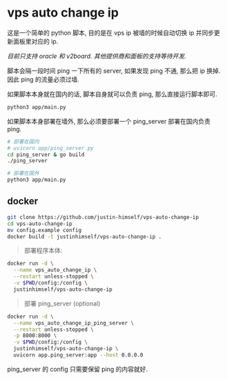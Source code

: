 # vps auto change ip

这是一个简单的 python 脚本, 目的是在 vps ip 被墙的时候自动切换 ip 并同步更新面板里对应的 ip.

_目前只支持 oracle 和 v2board. 其他提供商和面板的支持等待开发._

脚本会隔一段时间 ping 一下所有的 server, 如果发现 ping 不通, 那么把 ip 换掉. 因此 ping 的流量必须过墙.

如果脚本本身就在国内的话, 脚本自身就可以负责 ping, 那么直接运行脚本即可.

```bash
python3 app/main.py
```

如果脚本本身部署在墙外, 那么必须要部署一个 ping_server 部署在国内负责 ping.

```bash
# 部署在国内
# uvicorn app/ping_server.py
cd ping_server & go build
./ping_server

# 部署在国外
python3 app/main.py
```

## docker

```bash
git clone https://github.com/justin-himself/vps-auto-change-ip
cd vps-auto-change-ip
mv config.example config
docker build -t justinhimself/vps-auto-change-ip .
```

> 部署程序本体:

```bash
docker run -d \
  --name vps_auto_change_ip \
  --restart unless-stopped \
  -v $PWD/config:/config \
  justinhimself/vps-auto-change-ip
```

> 部署 ping_server (optional)

```bash
docker run -d \
  --name vps_auto_change_ip_ping_server \
  --restart unless-stopped \
  -p 8000:8000 \
  -v $PWD/config:/config \
  justinhimself/vps-auto-change-ip \
  uvicorn app.ping_server:app --host 0.0.0.0
```

ping_server 的 config 只需要保留 ping 的内容就好.
